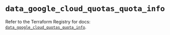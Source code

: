 # `data_google_cloud_quotas_quota_info`

Refer to the Terraform Registry for docs: [`data_google_cloud_quotas_quota_info`](https://registry.terraform.io/providers/hashicorp/google-beta/6.3.0/docs/data-sources/google_cloud_quotas_quota_info).
